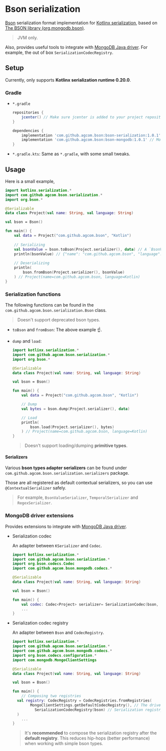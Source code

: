 # Bson serialization

[Bson](http://bsonspec.org/) serialization format implementation for [Kotlinx serialization](https://github.com/Kotlin/kotlinx.serialization), based on [The BSON library (org.mongodb.bson)](https://mvnrepository.com/artifact/org.mongodb/bson).

> JVM only.

Also, provides useful tools to integrate with [MongoDB Java driver](https://mongodb.github.io/mongo-java-driver/). For example, the out of box `SerializationCodecRegistry`.

## Setup

Currently, only supports **Kotlinx serialization runtime 0.20.0**.

### Gradle

- `*.gradle`

  ```groovy
  repositories {
      jcenter() // Make sure jcenter is added to your project repositories
  }
  
  dependencies {
      implementation 'com.github.agcom.bson:bson-serialization:1.0.1' // The bson serialization library
      implementation 'com.github.agcom.bson:bson-mongodb:1.0.1' // MongoDB driver extensions
  }
  ```

- `*.gradle.kts`: Same as `*.gradle`, with some small tweaks.

## Usage

Here is a small example,

```kotlin
import kotlinx.serialization.*
import com.github.agcom.bson.serialization.*
import org.bson.*

@Serializable
data class Project(val name: String, val language: String)

val bson = Bson()

fun main() {
    val data = Project("com.github.agcom.bson", "Kotlin")
    
    // Serializing
    val bsonValue = bson.toBson(Project.serializer(), data) // A `BsonValue` child, in this case a `BsonDocument`
    println(bsonValue) // {"name": "com.github.agcom.bson", "language": "Kotlin"}
    
    // Deserializing
    println(
        bson.fromBson(Project.serializer(), bsonValue)
    ) // Project(name=com.github.agcom.bson, language=Kotlin)
}
```

### Serialization functions

The following functions can be found in the `com.github.agcom.bson.serialization.Bson` class.

> Doesn't support deprecated bson types.

- `toBson` and `fromBson`: The above example :point_up:.

- `dump` and `load`:

  ```kotlin
  import kotlinx.serialization.*
  import com.github.agcom.bson.serialization.*
  import org.bson.*
  
  @Serializable
  data class Project(val name: String, val language: String)
  
  val bson = Bson()
  
  fun main() {
      val data = Project("com.github.agcom.bson", "Kotlin")
  
      // Dump
      val bytes = bson.dump(Project.serializer(), data)
  
      // Load
      println(
          bson.load(Project.serializer(), bytes)
      ) // Project(name=com.github.agcom.bson, language=Kotlin)
  }
  ```

  > Doesn't support loading/dumping **primitive types**.

#### Serializers

Various **bson types adapter serializers** can be found under `com.github.agcom.bson.serialization.serializers` package.

Those are all registered as default contextual serializers, so you can use `@ContextualSerializer` safely.

> For example, `BsonValueSerializer`, `TemporalSerializer` and `RegexSerializer`.

### MongoDB driver extensions

Provides extensions to integrate with [MongoDB Java driver](https://mongodb.github.io/mongo-java-driver/).

- Serialization codec

	An adapter between `KSerializer` and `Codec`.

	```kotlin
	import kotlinx.serialization.*
	import com.github.agcom.bson.serialization.*
	import org.bson.codecs.Codec
	import com.github.agcom.bson.mongodb.codecs.*
	
	@Serializable
	data class Project(val name: String, val language: String)
	
	val bson = Bson()
	
	fun main() {
	    val codec: Codec<Project> serializer= SerializationCodec(bson, Project.serializer()) // Look here
	    ...
	}
	```

- Serialization codec registry

  An adapter between `Bson` and `CodecRegistry`.

  ```kotlin
  import kotlinx.serialization.*
  import com.github.agcom.bson.serialization.*
  import com.github.agcom.bson.mongodb.codecs.*
  import org.bson.codecs.configuration.*
  import com.mongodb.MongoClientSettings
  
  @Serializable
  data class Project(val name: String, val language: String)
  
  val bson = Bson()
  
  fun main() {
      // Composing two registries
  	val registry: CodecRegistry = CodecRegistries.fromRegistries(
          MongoClientSettings.getDefaultCodecRegistry(), // The driver's default codec registry
			SerializationCodecRegistry(bson) // Serialization registry
  	)
      ...
  }
  ```
  
  > It's **recommended** to compose the serialization registry after the **default registry**. This reduces hip-hops (better performance) when working with simple bson types.
  >
